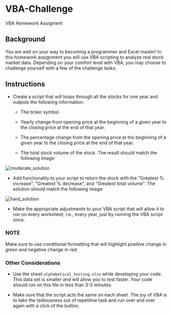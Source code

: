 # VBA-Challenge
VBA Homework Assigment 

## Background

You are well on your way to becoming a programmer and Excel master! In this homework assignment you will use VBA scripting to analyze real stock market data. Depending on your comfort level with VBA, you may choose to challenge yourself with a few of the challenge tasks.

## Instructions

* Create a script that will loops through all the stocks for one year and outputs the following information:

  * The ticker symbol.

  * Yearly change from opening price at the beginning of a given year to the closing price at the end of that year.

  * The percentage change from the opening price at the beginning of a given year to the closing price at the end of that year.

  * The total stock volume of the stock. The result should match the following image:

![moderate_solution](moderate_solution.png)

  * Add functionality to your script to return the stock with the "Greatest % increase", "Greatest % decrease", and "Greatest total volume". The solution should match the following image:

![hard_solution](../Images/hard_solution.png)

* Make the appropriate adjustments to your VBA script that will allow it to run on every worksheet, i.e., every year, just by running the VBA script once.

### NOTE

  Make sure to use conditional formatting that will highlight positive change in green and negative change in red.

### Other Considerations

* Use the sheet `alphabetical_testing.xlsx` while developing your code. This data set is smaller and will allow you to test faster. Your code should run on this file in less than 3-5 minutes.

* Make sure that the script acts the same on each sheet. The joy of VBA is to take the tediousness out of repetitive task and run over and over again with a click of the button.



